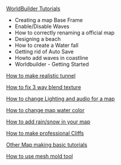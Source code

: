 [WorldBuilder Tutorials](https://www.youtube.com/watch?v=MvjIL5ARZBk&list=PLY4PfZWEnYtVad853LHjILA1Z5nB5hlim)
* Creating a map Base Frame
* Enable/Disable Waves
* How to correctly renaming a official map
* Designing a beach
* How to create a Water fall
* Getting rid of Auto Save
* Howto add waves in coastline
* Worldbuilder - Getting Started

[How to make realistic tunnel](https://www.moddb.com/mods/command-conquer-generals-version-20/tutorials/creating-a-realistic-tunnel-with-worldbuilder1)

[How to fix 3 way blend texture](https://youtu.be/ts0f2v0eSi0)

[How to change Lighting and audio for a map](https://youtu.be/dC2HGsTAmTQ)

[How to change map water color](http://www.cnclabs.com/forums/cnc_postsm149069_Tutorial---Changing-Map-water-color.aspx#post149069)

[How to add rain/snow in your map](http://www.cnclabs.com/forums/cnc_postsm149051_Tutorial---How-to-add-Rain-Snow-Effects-in-your-maps.aspx#post149051)

[How to make professional Cliffs](http://www.cnclabs.com/maps/generals/worldbuilder/tutorials/how-to-make-professional-cliffs.aspx)

[Other Map making basic tutorials](http://www.cnclabs.com/maps/generals/worldbuilder/tutorials/basictutorial/)

[How to use mesh mold tool](http://www.cnclabs.com/forums/cnc_postst18117_Tutorial--Getting-the-Mesh-Mold-Tool-to-work.aspx)

